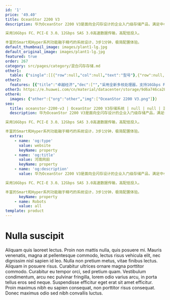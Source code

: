 ```yaml
---
id: '1'
price: '49.40'
title: OceanStor 2200 V3
description: 华为OceanStor 2200 V3是面向全闪存设计的企业入门级存储产品，满足中小型企业数据库OLTP/OLAP、Exchange、服务器虚拟化和视频监控等各种应用需求。

采用16Gbps FC、PCI-E 3.0、12Gbps SAS 3.0高速数据传输，高配低投入。

丰富的Smart和Hyper系列功能融于精巧的系统设计，3步1分钟，极简配置体验。
default_thumbnail_image: images/plant1-lg.jpg
default_original_image: images/plant1-lg.jpg
featured: true
order: 267
category: src/pages/category/混合闪存存储.md
other1: 
  table: {"single":[[{"row":null,"col":null,"text":"型号"},{"row":null,"col":"2","text":"OceanStor 2200 V3"}],[{"row":null,"col":null,"text":"系统缓存"},{"row":null,"col":null,"text":"双控16GB"},{"row":null,"col":null,"text":"双控32GB"}],[{"row":null,"col":null,"text":"最大控制器数"},{"row":null,"col":null,"text":"2"},{"row":null,"col":null,"text":"2"}],[{"row":null,"col":null,"text":"支持的存储协议"},{"row":null,"col":null,"text":"FC、iSCSI"},{"row":null,"col":null,"text":"FC、iSCSI、NFS、CIFS、HTTP、FTP"}],[{"row":null,"col":null,"text":"前端通道端口类型"},{"row":null,"col":"2","text":"1/10Gbps Ethernet、8/16Gbps FC"}],[{"row":null,"col":null,"text":"后端端口类型"},{"row":null,"col":"2","text":"SAS3.0（单端口4*12Gbps）"}],[{"row":null,"col":null,"text":"最大可热插拔I/O模块数（每控制器）"},{"row":null,"col":"2","text":"2"}],[{"row":null,"col":null,"text":"关键软件特性"},{"row":null,"col":null,"text":"HyperSnap（快照），HyperCopy（LUN拷贝），HyperClone（克隆），HyperMirror（卷镜像），HyperReplication（远程复制）\n\nSmartQoS（智能服务质量控制），SmartCache（SSD智能缓存），SmartTier（智能数据分级），SmartThin（智能精简配置），SmartMotion（智能数据迅移），SmartMigration（LUN迁移），SmartErase（数据销毁）\n\nUltraPath（多路径管理），BCManager（容灾管理），DeviceManager（单设备管理软件），eSight（集中运维管理软件），SmartConfig（易用性配置工具）"},{"row":null,"col":null,"text":"HyperSnap（快照），HyperCopy（LUN拷贝），HyperClone（克隆），HyperMirror（卷镜像），HyperReplication（远程复制），HyperVault（一体化备份），HyperLock（WORM）\n\nSmartQoS（智能服务质量控制），SmartCache（SSD智能缓存），SmartTier（智能数据分级），SmartThin（智能精简配置），SmartMotion（智能数据迅移），SmartMigration（LUN迁移），SmartErase（数据销毁）\n\nUltraPath（多路径管理），BCManager（容灾管理），DeviceManager（单设备管理软件），eSight（集中运维管理软件），SmartConfig（易用性配置工具）"}]]}
other2:
  features: [{"title":"卓越经济","dec":["","采用全新多核处理器，支持16Gbps FC等主机接口，内部采用新一代PCI-E 3.0总线，并采用12Gbps SAS 3.0高速硬盘接口，性能及规格全面领先同级产品。",""]},{"title":"丰富精巧","dec":["","通过Smart系列软件为入门级用户提供更高效的存储资源使用效率，通过Hyper系列数据保护软件满足用户本地、异地以及多地数据保护需求，保障业务连续性和数据可用性。",""]},{"title":"传承创新","dec":["","面向全闪存的优化设计，将SSD性能发挥到极致；一套设备兼容SAN和NAS两种服务，满足业务弹性发展，简化业务部署，提升存储资源利用率，有效降低TCO；",""]}]
other3: https://e.huawei.com/cn/material/datacenter/storage/9d6a746ca28d4cf38b3f680c1c727ade
other4:
  images: {"other":{"org":"other","img":["OceanStor 2200 V3.png"]}}
seo:
  title: oceanstor-2200-v3 | OceanStor 2200 V3存储系统 | null | null | 混合闪存存储 | 数据存储
  description: 华为OceanStor 2200 V3是面向全闪存设计的企业入门级存储产品，满足中小型企业数据库OLTP/OLAP、Exchange、服务器虚拟化和视频监控等各种应用需求。

采用16Gbps FC、PCI-E 3.0、12Gbps SAS 3.0高速数据传输，高配低投入。

丰富的Smart和Hyper系列功能融于精巧的系统设计，3步1分钟，极简配置体验。
  extra:
    - name: 'og:type'
      value: website
      keyName: property
    - name: 'og:title'
      value: 河南网田
      keyName: property
    - name: 'og:description'
      value: 华为OceanStor 2200 V3是面向全闪存设计的企业入门级存储产品，满足中小型企业数据库OLTP/OLAP、Exchange、服务器虚拟化和视频监控等各种应用需求。

采用16Gbps FC、PCI-E 3.0、12Gbps SAS 3.0高速数据传输，高配低投入。

丰富的Smart和Hyper系列功能融于精巧的系统设计，3步1分钟，极简配置体验。
      keyName: property
    - name: Robots
      value: all
template: product
---
```


# Nulla suscipit

Aliquam quis laoreet lectus. Proin non mattis nulla, quis posuere mi. Mauris venenatis, magna at pellentesque commodo, lectus risus vehicula elit, nec dignissim nisl sapien id leo. Nulla non pretium metus, vitae finibus lectus. Aliquam in posuere risus. Curabitur ultrices ornare magna porttitor commodo. Curabitur eu tempor orci, sed pretium quam. Vestibulum condimentum, arcu nec pulvinar fringilla, lorem odio varius arcu, in porta tellus eros sed neque. Suspendisse efficitur eget erat sit amet efficitur. Proin maximus nibh eu sapien consequat, non porttitor risus consequat. Donec maximus odio sed nibh convallis luctus.